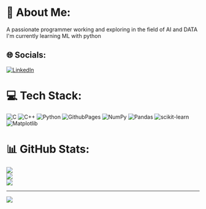 # 💫 About Me:
A passionate programmer working and exploring in the field of AI and DATA<br>I'm currently learning ML with python


## 🌐 Socials:
[![LinkedIn](https://img.shields.io/badge/LinkedIn-%230077B5.svg?logo=linkedin&logoColor=white)](https://linkedin.com/in/in/ashish-srivastava-a277b0253) 

# 💻 Tech Stack:
![C](https://img.shields.io/badge/c-%2300599C.svg?style=for-the-badge&logo=c&logoColor=white) ![C++](https://img.shields.io/badge/c++-%2300599C.svg?style=for-the-badge&logo=c%2B%2B&logoColor=white) ![Python](https://img.shields.io/badge/python-3670A0?style=for-the-badge&logo=python&logoColor=ffdd54) ![GithubPages](https://img.shields.io/badge/github%20pages-121013?style=for-the-badge&logo=github&logoColor=white) ![NumPy](https://img.shields.io/badge/numpy-%23013243.svg?style=for-the-badge&logo=numpy&logoColor=white) ![Pandas](https://img.shields.io/badge/pandas-%23150458.svg?style=for-the-badge&logo=pandas&logoColor=white) ![scikit-learn](https://img.shields.io/badge/scikit--learn-%23F7931E.svg?style=for-the-badge&logo=scikit-learn&logoColor=white) ![Matplotlib](https://img.shields.io/badge/Matplotlib-%23ffffff.svg?style=for-the-badge&logo=Matplotlib&logoColor=black)
# 📊 GitHub Stats:
![](https://github-readme-stats.vercel.app/api?username=ASHISHSRIVa&theme=onedark&hide_border=false&include_all_commits=false&count_private=false)<br/>
![](https://github-readme-streak-stats.herokuapp.com/?user=ASHISHSRIVa&theme=onedark&hide_border=false)<br/>
![](https://github-readme-stats.vercel.app/api/top-langs/?username=ASHISHSRIVa&theme=onedark&hide_border=false&include_all_commits=false&count_private=false&layout=compact)

---
[![](https://visitcount.itsvg.in/api?id=ASHISHSRIVa&icon=0&color=0)](https://visitcount.itsvg.in)

<!-- Proudly created with GPRM ( https://gprm.itsvg.in ) -->
